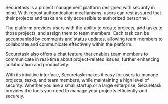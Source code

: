 Securetask is a project management platform designed with security in mind. With robust authentication mechanisms, users can rest assured that their projects and tasks are only accessible to authorized personnel.

The platform provides users with the ability to create projects, add tasks to those projects, and assign them to team members. Each task can be accompanied by comments and status updates, allowing team members to collaborate and communicate effectively within the platform.

Securetask also offers a chat feature that enables team members to communicate in real-time about project-related issues, further enhancing collaboration and productivity.

With its intuitive interface, Securetask makes it easy for users to manage projects, tasks, and team members, while maintaining a high level of security. Whether you are a small startup or a large enterprise, Securetask provides the tools you need to manage your projects efficiently and securely.
